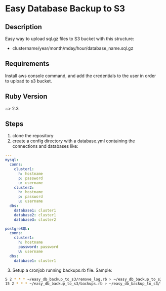 # Easy Database Backup to S3
## Description
Easy way to upload sql.gz files to S3 bucket with this structure:
 - clustername/year/month/mday/hour/database_name.sql.gz

## Requirements
Install aws console command, and add the credentials to the user in order to upload to s3 bucket.
## Ruby Version
~> 2.3
## Steps

1. clone the repository
2. create a config directory with a database.yml containing the connections and databases like:

```yaml
---
mysql:
  conns:
    cluster1:
      h: hostname
      p: password
      u: username
    cluster2:
      h: hostname
      p: password
      u: username
  dbs:
    database1: cluster1
    database2: cluster1
    database3: cluster2

postgreSQL:
  conns:
    cluster1:
      h: hostname
      password: password
      U: username
  dbs:
    database1: cluster1
```
3. Setup a cronjob running backups.rb file. Sample:
```bash
5 2 * * * ~/easy_db_backup_to_s3/remove_log.rb > ~/easy_db_backup_to_s3/log/remove.log 2>&1
15 2 * * * ~/easy_db_backup_to_s3/backups.rb > ~/easy_db_backup_to_s3/log/backups.log 2>&1
```
